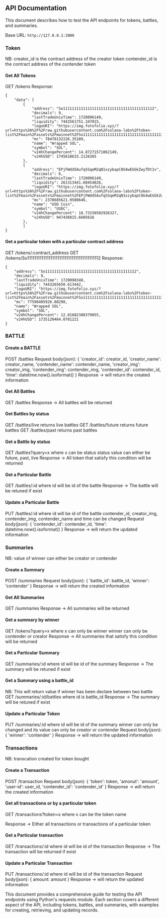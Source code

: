 ## API Documentation

This document describes how to test the API endpoints for tokens, battles, and summaries.

Base URL: `http://127.0.0.1:3000`

### Token

NB: creator_id is the contract address of the creator token
contender_id is the contract address of the contender token

#### Get All Tokens

GET /tokens
Response:

```
{
    "data": [
        {
            "address": "So11111111111111111111111111111111111111112",
            "decimals": 9,
            "lastTradeUnixTime": 1720096149,
            "liquidity": 7442561751.347015,
            "logoURI": "https://img.fotofolio.xyz/?url=https%3A%2F%2Fraw.githubusercontent.com%2Fsolana-labs%2Ftoken-list%2Fmain%2Fassets%2Fmainnet%2FSo11111111111111111111111111111111111111112%2Flogo.png",
            "mc": 78478132226.35109,
            "name": "Wrapped SOL",
            "symbol": "SOL",
            "v24hChangePercent": 14.87271571062149,
            "v24hUSD": 1745618633.2126365
        },
        {
            "address": "EPjFWdd5AufqSSqeM2qN1xzybapC8G4wEGGkZwyTDt1v",
            "decimals": 6,
            "lastTradeUnixTime": 1720096149,
            "liquidity": 261313441.68454826,
            "logoURI": "https://img.fotofolio.xyz/?url=https%3A%2F%2Fraw.githubusercontent.com%2Fsolana-labs%2Ftoken-list%2Fmain%2Fassets%2Fmainnet%2FEPjFWdd5AufqSSqeM2qN1xzybapC8G4wEGGkZwyTDt1v%2Flogo.png",
            "mc": 2378685621.9580646,
            "name": "USD Coin",
            "symbol": "USDC",
            "v24hChangePercent": 18.73150502926327,
            "v24hUSD": 947436815.6605616
        },
        ]
}
```

#### Get a particular token with a particular contract address

GET /tokens/:contract_address
GET /tokens/So11111111111111111111111111111111111111112
Response:

```
{
    "address": "So11111111111111111111111111111111111111112",
    "decimals": 9,
    "lastTradeUnixTime": 1720098348,
    "liquidity": 7443265650.613442,
    "logoURI": "https://img.fotofolio.xyz/?url=https%3A%2F%2Fraw.githubusercontent.com%2Fsolana-labs%2Ftoken-list%2Fmain%2Fassets%2Fmainnet%2FSo11111111111111111111111111111111111111112%2Flogo.png",
    "mc": 77598405926.88298,
    "name": "Wrapped SOL",
    "symbol": "SOL",
    "v24hChangePercent": 12.81682380379055,
    "v24hUSD": 1735120464.0781221
}
```

### BATTLE

#### Create a BATTLE

POST /battles
Request body(json):
{
'creator_id': creator_id,
'creator_name': creator_name,
'contender_name': contender_name,
'creator_img': creator_img,
'contender_img': contender_img,
'contender_id': contender_id,
'time': datetime.now().isoformat()
}
Response -> will return the created information

#### Get All Battles

GET /battles
Response -> All battles will be returned

#### Get Battles by status

GET /battles/live returns live battles
GET /battles/future returns future battles
GET /battles/past returns past battles

#### Get a Battle by status

GET /battles?query=x where x can be status
status value can either be future, past, live
Response -> All token that satisfy this condition will be returned

#### Get a Particular Battle

GET /battles/:id where id will be id of the battle
Response -> The battle will be retuned if exist

#### Update a Particular Battle

PUT /battles/:id where id will be id of the battle
contender_id, creator_img, contender_img, contender_name and time can be changed
Request body(json):
{
'contender_id': contender_id,
'time': datetime.now().isoformat()
}
Response -> will return the updated information

### Summaries

NB: value of winner can either be creator or contender

#### Create a Summary

POST /summaries
Request body(json):
{
'battle_id': battle_id,
'winner': 'contender'
}
Response -> will return the created information

#### Get All Summaries

GET /summaries
Response -> All summaries will be returned

#### Get a summary by winner

GET /tokens?query=x where x can only be winner
winner can only be contender or creator
Response -> All summaries that satisfy this condition will be returned

#### Get a Particular Summary

GET /summaries/:id where id will be id of the summary
Response -> The summary will be retuned if exist

#### Get a Summary using a battle_id

NB: This will return value if winner has been declare between two battle
GET /summaries/:id/battles where id is battle_id
Response -> The summary will be retuned if exist

#### Update a Particular Token

PUT /summaries/:id where id will be id of the summary
winner can only be changed and its value can only be creator or contender
Request body(json):
{
'winner': 'contender'
}
Response -> will return the updated information

### Transactions

NB: transcation created for  token bought

#### Create a Transaction

POST /transaction
Request body(json):
{
    'token': token,
    'amonut': 'amount',
    'user-id': user_id,
    'contender_id': 'contender_id'
}
Response -> will return the created information

#### Get all transactions or by a particular token

GET /transactions?token=x where x can be the token name

Response -> Either all transactions or transactions  of a particular token

#### Get a Particular transaction

GET /transactions/:id where id will be id of the transaction
Response -> The transaction will be returned if exist


#### Update a Particular Transaction

PUT /transactions/:id where id will be id of the transaction
Request body(json):
{
    amount: amount
}
Response -> will return the updated information

This document provides a comprehensive guide for testing the API endpoints using Python's requests module. Each section covers a different aspect of the API, including tokens, battles, and summaries, with examples for creating, retrieving, and updating records.
